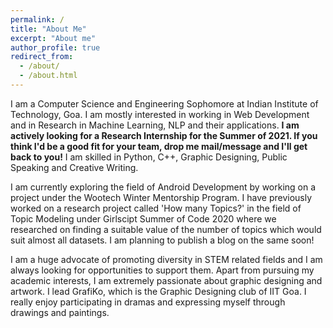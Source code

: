 ```yaml
---
permalink: /
title: "About Me"
excerpt: "About me"
author_profile: true
redirect_from: 
  - /about/
  - /about.html
---
```


I am a Computer Science and Engineering Sophomore at Indian Institute of Technology, Goa. I am mostly interested in working in Web Development and in Research in Machine Learning, NLP and their applications. **I am actively looking for a Research Internship for the Summer of 2021. If you think I'd be a good fit for your team, drop me mail/message and I'll get back to you!** I am skilled in Python, C++, Graphic Designing, Public Speaking and Creative Writing.

I am currently exploring the field of Android Development by working on a project under the Wootech Winter Mentorship Program. I have previously worked on a research project called 'How many Topics?' in the field of Topic Modeling under Girlscipt Summer of Code 2020 where we researched on finding a suitable value of the number of topics which would suit almost all datasets. I am planning to publish a blog on the same soon! 

I am a huge advocate of promoting diversity in STEM related fields and I am always looking for opportunities to support them. Apart from pursuing my academic interests, I am extremely passionate about graphic designing and artwork. I lead GrafiKo, which is the Graphic Designing club of IIT Goa. I really enjoy participating in dramas and expressing myself through drawings and paintings. 

